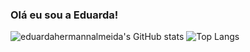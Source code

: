 ### Olá eu sou a Eduarda!

![eduardahermannalmeida's GitHub stats](https://github-readme-stats.vercel.app/api?username=eduardahermannalmeida&show_icons=true&theme=radical) ![Top Langs](https://github-readme-stats.vercel.app/api/top-langs/?username=eduardahermannalmeida&theme=radical)



